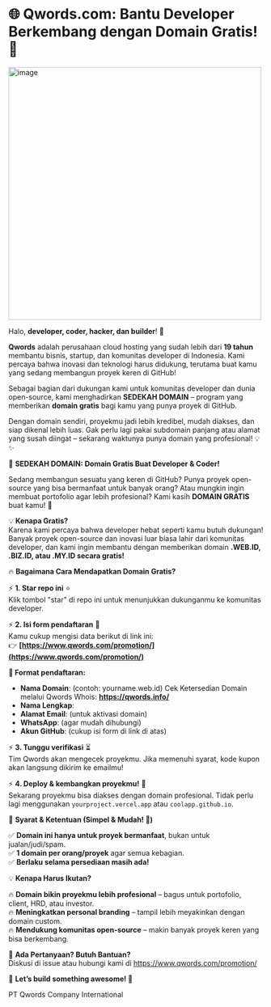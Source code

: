 <h1>🌐 Qwords.com: Bantu Developer Berkembang dengan Domain Gratis! 🚀</h1>
 
<img src="https://github.com/user-attachments/assets/f4b6d167-707b-49ec-b949-b1644bff07a8" alt="image" width="500">


Halo, **developer, coder, hacker, dan builder**! 👋  

**Qwords** adalah perusahaan cloud hosting yang sudah lebih dari **19 tahun** membantu bisnis, startup, dan komunitas developer di Indonesia. Kami percaya bahwa inovasi dan teknologi harus didukung, terutama buat kamu yang sedang membangun proyek keren di GitHub!  

Sebagai bagian dari dukungan kami untuk komunitas developer dan dunia open-source, kami menghadirkan **SEDEKAH DOMAIN** – program yang memberikan **domain gratis** bagi kamu yang punya proyek di GitHub.  

Dengan domain sendiri, proyekmu jadi lebih kredibel, mudah diakses, dan siap dikenal lebih luas. Gak perlu lagi pakai subdomain panjang atau alamat yang susah diingat – sekarang waktunya punya domain yang profesional! 💡✨  


🚀 **SEDEKAH DOMAIN: Domain Gratis Buat Developer & Coder!**  

Sedang membangun sesuatu yang keren di GitHub? Punya proyek open-source yang bisa bermanfaat untuk banyak orang? Atau mungkin ingin membuat portofolio agar lebih profesional? Kami kasih **DOMAIN GRATIS** buat kamu! 🎉  

💡 **Kenapa Gratis?**  
Karena kami percaya bahwa developer hebat seperti kamu butuh dukungan! Banyak proyek open-source dan inovasi luar biasa lahir dari komunitas developer, dan kami ingin membantu dengan memberikan domain **.WEB.ID, .BIZ.ID, atau .MY.ID secara gratis!**  


🔥 **Bagaimana Cara Mendapatkan Domain Gratis?**  

⚡ **1. Star repo ini** ⭐  
Klik tombol "star" di repo ini untuk menunjukkan dukunganmu ke komunitas developer.  

⚡ **2. Isi form pendaftaran** 📝  
Kamu cukup mengisi data berikut di link ini:  
👉 **[https://www.qwords.com/promotion/](https://www.qwords.com/promotion/)**  

**📌 Format pendaftaran:** 

- **Nama Domain**: (contoh: yourname.web.id)
Cek Ketersedian Domain melalui Qwords Whois: **https://qwords.info/**
- **Nama Lengkap**: 
- **Alamat Email**: (untuk aktivasi domain)  
- **WhatsApp**: (agar mudah dihubungi)  
- **Akun GitHub**: (cukup isi form di link di atas)  

⚡ **3. Tunggu verifikasi** ⏳  
Tim Qwords akan mengecek proyekmu. Jika memenuhi syarat, kode kupon akan langsung dikirim ke emailmu!  

⚡ **4. Deploy & kembangkan proyekmu!** 🚀  
Sekarang proyekmu bisa diakses dengan domain profesional. Tidak perlu lagi menggunakan `yourproject.vercel.app` atau `coolapp.github.io`.  


🎯 **Syarat & Ketentuan (Simpel & Mudah! 🤙)**  
  
✅ **Domain ini hanya untuk proyek bermanfaat**, bukan untuk jualan/judi/spam.  
✅ **1 domain per orang/proyek** agar semua kebagian.  
✅ **Berlaku selama persediaan masih ada!**  


💡 **Kenapa Harus Ikutan?**  

🔥 **Domain bikin proyekmu lebih profesional** – bagus untuk portofolio, client, HRD, atau investor.  
🔥 **Meningkatkan personal branding** – tampil lebih meyakinkan dengan domain custom.  
🔥 **Mendukung komunitas open-source** – makin banyak proyek keren yang bisa berkembang.  


📩 **Ada Pertanyaan? Butuh Bantuan?**  
Diskusi di issue atau hubungi kami di https://www.qwords.com/promotion/

🎯 **Let’s build something awesome! 🚀**


PT Qwords Company International
